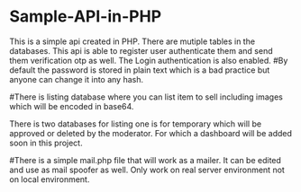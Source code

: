 # Sample-API-in-PHP
This is a simple api created in PHP. 
There are mutiple tables in the databases. 
This api is able to register user authenticate them and send them verification otp as well. 
The Login authentication is also enabled. 
#By default the password is stored in plain text which is a bad practice but anyone can change it into any hash. 

#There is listing database where you can list item to sell including images which will be encoded in base64. 

There is two databases for listing one is for temporary which will be approved or deleted by the moderator. For which a dashboard will be added soon in this project.

#There is a simple mail.php file that will work as a mailer. It can be edited and use as mail spoofer as well. Only work on real server environment not on local environment. 